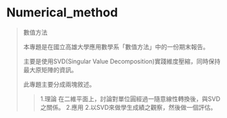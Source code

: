 # Numerical_method
>數值方法
>
>本專題是在國立高雄大學應用數學系「數值方法」中的一份期末報告。
>
>主要是使用SVD(Singular Value Decomposition)實踐維度壓縮，同時保持最大原矩陣的資訊。
>
>此專題主要分成兩塊敘述。
>>1.理論
>在二維平面上，討論對單位圓經過一隨意線性轉換後，與SVD之關係。
>>2.應用
>2.以SVD來做學生成績之觀察，然後做一個評估。
